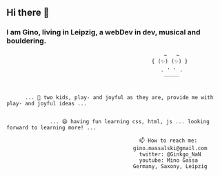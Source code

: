 ## Hi there 👋

### I am Gino, living in Leipzig, a webDev in dev, musical and bouldering.

                                                       ~   ~
                                                   { (✨) (✨) }                                           
                                                        . .
                                                      `_____´



          ... 🌱 two kids, play- and joyful as they are, provide me with play- and joyful ideas ...
                  
                  
                  ... 😄 having fun learning css, html, js ... looking forward to learning more! ...

                                               📫 How to reach me:
                                             gino.massalski@gmail.com
                                               twitter: @Ginkgo_NaN
                                               youtube: Mino Gassa
                                             Germany, Saxony, Leipzig
<!-- 😄 Pronouns: ...
⚡ -->
